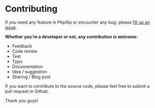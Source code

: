 # Contributing

If you need any feature in Phpillip or encounter any bug: please [fill up an issue](https://github.com/Phpillip/phpillip/issues).

__Whether you're a developer or not, any contribution is welcome:__

- Feedback
- Code review
- Test
- Typo
- Documentation
- Idea / suggestion
- Sharing / Blog post

If you want to contribute to the source code, please feel free to submit a pull request in Github.

Thank you guys!
